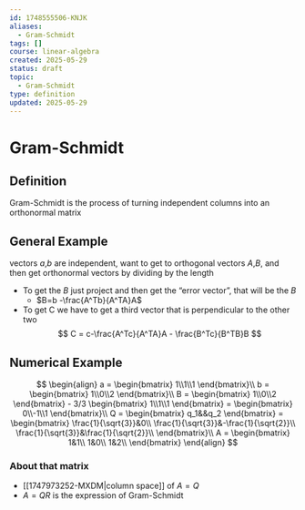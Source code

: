 ```yaml
---
id: 1748555506-KNJK
aliases:
  - Gram-Schmidt
tags: []
course: linear-algebra
created: 2025-05-29
status: draft
topic:
  - Gram-Schmidt
type: definition
updated: 2025-05-29
---
```


# Gram-Schmidt

## Definition

Gram-Schmidt is the process of turning independent columns into an orthonormal matrix

## General Example

vectors $a$,$b$ are independent, want to get to orthogonal vectors $A$,$B$, and\
then get orthonormal vectors by dividing by the length

- To get the $B$ just project and then get the “error vector”, that will be the $B$
  - $B=b -\frac{A^Tb}{A^TA}A$
- To get C we have to get a third vector that is perpendicular to the other two
  $$
  C = c-\frac{A^Tc}{A^TA}A - \frac{B^Tc}{B^TB}B
  $$
## Numerical Example

  $$
  \begin{align}
  a = \begin{bmatrix}
  1\\1\\1
  \end{bmatrix}\\
  b = \begin{bmatrix}
  1\\0\\2
  \end{bmatrix}\\
  B = \begin{bmatrix}
  1\\0\\2
  \end{bmatrix} - 3/3 \begin{bmatrix}
  1\\1\\1
  \end{bmatrix}
  = \begin{bmatrix}
  0\\-1\\1
  \end{bmatrix}\\
  Q = \begin{bmatrix}
  q_1&&q_2
  \end{bmatrix}
   = \begin{bmatrix}
    \frac{1}{\sqrt{3}}&0\\
    \frac{1}{\sqrt{3}}&-\frac{1}{\sqrt{2}}\\
    \frac{1}{\sqrt{3}}&\frac{1}{\sqrt{2}}\\
  \end{bmatrix}\\
  A = \begin{bmatrix}
  1&1\\
  1&0\\
  1&2\\
  \end{bmatrix}
  \end{align}
  $$

### About that matrix

- [[1747973252-MXDM|column space]] of $A = Q$
- $A=QR$ is the expression of Gram-Schmidt

